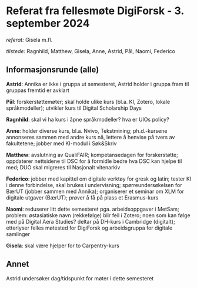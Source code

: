 # Referat fra fellesmøte DigiForsk - 3. september 2024

*referat:* Gisela m.fl.

*tilstede:* Ragnhild, Matthew, Gisela, Anne, Astrid, Pål, Naomi, Federico

## Informasjonsrunde (alle)

**Astrid**: Annika er ikke i gruppa ut semesteret, Astrid holder i gruppa fram til gruppas fremtid er avklart

**Pål**: forskerstøttemøter; skal holde ulike kurs (bl.a. KI, Zotero, lokale språkmodeller); utvikler kurs til Digital Scholarship Days

**Ragnhild**: skal vi ha kurs i åpne språkmodeller? hva er UIOs policy?

**Anne**: holder diverse kurs, bl.a. Nvivo, Tekstmining; ph.d.-kursene annonseres sammen med andre kurs nå, lettere å henvise på tvers av fakultetene; jobber med KI-modul i Søk&Skriv

**Matthew**: avslutning av QualiFAIR; kompetansedagen for forskerstøtte; oppdaterer nettsidene til DSC for å formidle bedre hva DSC kan hjelpe til med; DUO skal migreres til Nasjonalt vitenarkiv

**Federico**: jobber med kapittel om digitale verktøy for gresk og latin; tester KI i denne forbindelse, skal brukes i undervisning; spørreundersøkelsen for BærUT (jobber sammen med Annika); organiserer et  seminar om XLM for digitale utgaver (BærUT); prøver å få på plass et Erasmus-kurs

**Naomi**: reduserer litt dette semesteret pga. arbeidsoppgaver i MetSam; problem: østasiatiske navn (rekkefølge) blir feil i Zotero; noen som kan følge med på Digital Aera Studies?  deltar på DH-kurs i Cambridge (digitalt); etterlyser felles møtested for DigiForsk og arbeidsgruppa for digitale samlinger

**Gisela**: skal være hjelper for to Carpentry-kurs


## Annet

Astrid undersøker dag/tidspunkt for møter i dette semesteret

